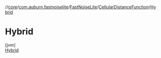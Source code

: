 //[core](../../../../../index.md)/[com.auburn.fastnoiselite](../../../index.md)/[FastNoiseLite](../../index.md)/[CellularDistanceFunction](../index.md)/[Hybrid](index.md)

# Hybrid

[jvm]\
[Hybrid](index.md)
